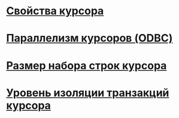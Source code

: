 # [Свойства курсора](cursor-properties.md)
# [Параллелизм курсоров (ODBC)](cursor-concurrency-odbc.md)
# [Размер набора строк курсора](cursor-rowset-size.md)
# [Уровень изоляции транзакций курсора](cursor-transaction-isolation-level.md)
